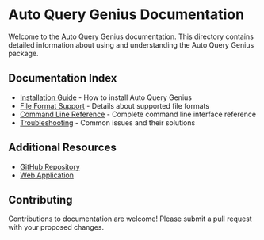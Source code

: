 
# Auto Query Genius Documentation

Welcome to the Auto Query Genius documentation. This directory contains detailed information about using and understanding the Auto Query Genius package.

## Documentation Index

- [Installation Guide](./installation.md) - How to install Auto Query Genius
- [File Format Support](./file-formats.md) - Details about supported file formats
- [Command Line Reference](./cli-reference.md) - Complete command line interface reference
- [Troubleshooting](./troubleshooting.md) - Common issues and their solutions

## Additional Resources

- [GitHub Repository](https://github.com/NullTamer/auto-query-genius-python)
- [Web Application](https://auto-query-genius-66.vercel.app/)

## Contributing

Contributions to documentation are welcome! Please submit a pull request with your proposed changes.
